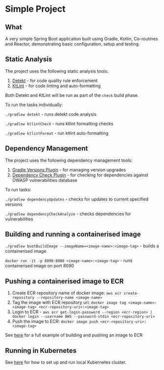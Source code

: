 # Simple Project

## What

A very simple Spring Boot application built using Gradle, Kotlin, Co-routines and Reactor, demonstrating basic
configuration, setup and testing.

## Static Analysis

The project uses the following static analysis tools:

1. [Detekt](https://detekt.github.io/detekt/) - for code quality rule enforcement
2. [KtLint](https://ktlint.github.io/) - for code linting and auto-formatting

Both Detekt and KtLint will be run as part of the `check` build phase.

To run the tasks individually:

`./gradlew detekt` - runs detekt code analysis

`./gradlew ktlintCheck` - runs ktlint formatting checks

`./gradlew ktlintFormat` - run ktlint auto-formatting

## Dependency Management

The project uses the following dependency management tools:

1. [Gradle Versions Plugin](https://github.com/ben-manes/gradle-versions-plugin) - for managing version upgrades
2. [Dependency Check Plugin](https://jeremylong.github.io/DependencyCheck/dependency-check-gradle/index.html) - for
   checking for dependencies against OWASP vulnerabilities database

To run tasks:

`./gradlew dependencyUpdates` - checks for updates to current specified versions

`./gradlew dependencyCheckAnalyze` - checks dependencies for vulnerabilities


## Building and running a containerised image

`./gradlew bootBuildImage --imageName=<image-name>:<image-tag>` - builds a containerised image.

`docker run -it -p 8090:8080 <image-name>:<image-tag>` - runs containerised image on port 8090

## Pushing a containerised image to ECR

1. Create ECR repository name of docker image: `aws ecr create-repository --repository-name <image-name>`
2. Tag the image with ECR repository uri: `docker image tag <image-name>:<image-tag> <ecr-repository-uri>:<image-tag>` 
3. Login to ECR - `aws ecr get-login-password --region <ecr-region> | docker login --username AWS --password-stdin <ecr-repository-uri>`
4. Push the image to ECR: `docker image push <ecr-repository-uri>:<image-tag>`

See [here](docs/Containerising.md) for a full example of building and pushing an image to ECR

## Running in Kubernetes

See [here](docs/Local_Kubernetes.md) for how to set up and run local Kubernetes cluster.
